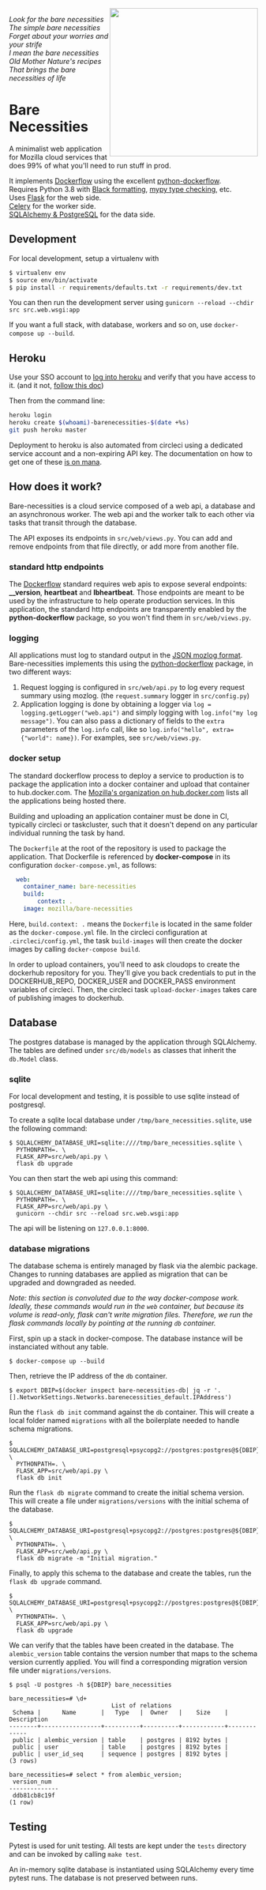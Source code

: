 <img align="right" width="300" src="https://freesvg.org/img/standing-bear.png">

*Look for the bare necessities  
The simple bare necessities  
Forget about your worries and your strife  
I mean the bare necessities  
Old Mother Nature's recipes  
That brings the bare necessities of life*

# Bare Necessities

A minimalist web application for Mozilla cloud services that does 99% of what you'll need to run stuff in prod.


It implements [Dockerflow](https://github.com/mozilla-services/Dockerflow/) using the excellent [python-dockerflow](https://python-dockerflow.readthedocs.io/).  
Requires Python 3.8 with [Black formatting](https://black.readthedocs.io/en/stable/), [mypy type checking](https://mypy.readthedocs.io/en/stable/), etc.  
Uses [Flask](https://flask.palletsprojects.com/en/1.1.x/) for the web side.  
[Celery](http://docs.celeryproject.org/en/latest/index.html) for the worker side.  
[SQLAlchemy & PostgreSQL](https://docs.sqlalchemy.org/en/13/dialects/postgresql.html) for the data side.  

## Development

For local development, setup a virtualenv with
```bash
$ virtualenv env
$ source env/bin/activate
$ pip install -r requirements/defaults.txt -r requirements/dev.txt
```

You can then run the development server using `gunicorn --reload --chdir src src.web.wsgi:app`

If you want a full stack, with database, workers and so on, use `docker-compose up --build`.

## Heroku

Use your SSO account to [log into heroku](https://sso.mozilla.com/heroku) and verify that you have access to it. (and it not, [follow this doc](https://mana.mozilla.org/wiki/display/TS/Using+SSO+with+your+Heroku+account))

Then from the command line:

``` bash
heroku login
heroku create $(whoami)-barenecessities-$(date +%s)
git push heroku master
```

Deployment to heroku is also automated from circleci using a dedicated service account and a non-expiring API key. The documentation on how to get one of these [is on mana](https://mana.mozilla.org/wiki/display/TS/Obtaining+non-expiring+API+keys).

## How does it work?

Bare-necessities is a cloud service composed of a web api, a database and an asynchronous worker. The web api and the worker talk to each other via tasks that transit through the database.

The API exposes its endpoints in `src/web/views.py`. You can add and remove endpoints from that file directly, or add more from another file.

### standard http endpoints

The [Dockerflow](https://github.com/mozilla-services/Dockerflow/) standard requires web apis to expose several endpoints: **__version**, **__heartbeat__** and **__lbheartbeat__**. Those endpoints are meant to be used by the infrastructure to help operate production services. In this application, the standard http endpoints are transparently enabled by the **python-dockerflow** package, so you won't find them in `src/web/views.py`.

### logging

All applications must log to standard output in the [JSON mozlog format](https://wiki.mozilla.org/Firefox/Services/Logging). Bare-necessities implements this using the [python-dockerflow](https://python-dockerflow.readthedocs.io/en/latest/logging.html) package, in two different ways:

1. Request logging is configured in `src/web/api.py` to log every request summary using mozlog. (the `request.summary` logger in `src/config.py`)
2. Application logging is done by obtaining a logger via `log = logging.getLogger("web.api")` and simply logging with `log.info("my log message")`. You can also pass a dictionary of fields to the `extra` parameters of the `log.info` call, like so `log.info("hello", extra={"world": name})`. For examples, see `src/web/views.py`.

### docker setup

The standard dockerflow process to deploy a service to production is to package the application into a docker container and upload that container to hub.docker.com. The [Mozilla's organization on hub.docker.com](https://hub.docker.com/u/mozilla) lists all the applications being hosted there.

Building and uploading an application container must be done in CI, typically circleci or taskcluster, such that it doesn't depend on any particular individual running the task by hand.

The `Dockerfile` at the root of the repository is used to package the application. That Dockerfile is referenced by **docker-compose** in its configuration `docker-compose.yml`, as follows:

```yaml
  web:
    container_name: bare-necessities
    build:
        context: .
    image: mozilla/bare-necessities
```

Here, `build.context: .` means the `Dockerfile` is located in the same folder as the `docker-compose.yml` file. In the circleci configuration at `.circleci/config.yml`, the task `build-images` will then create the docker images by calling `docker-compose build`.

In order to upload containers, you'll need to ask cloudops to create the dockerhub repository for you. They'll give you back credentials to put in the DOCKERHUB_REPO, DOCKER_USER and DOCKER_PASS environment variables of circleci. Then, the circleci task `upload-docker-images` takes care of publishing images to dockerhub.

## Database

The postgres database is managed by the application through SQLAlchemy. The tables are defined under `src/db/models` as classes that inherit the `db.Model` class.

### sqlite

For local development and testing, it is possible to use sqlite instead of postgresql.

To create a sqlite local database under `/tmp/bare_necessities.sqlite`, use the following command:

```
$ SQLALCHEMY_DATABASE_URI=sqlite:////tmp/bare_necessities.sqlite \
  PYTHONPATH=. \
  FLASK_APP=src/web/api.py \
  flask db upgrade
```

You can then start the web api using this command:

```
$ SQLALCHEMY_DATABASE_URI=sqlite:////tmp/bare_necessities.sqlite \
  PYTHONPATH=. \
  FLASK_APP=src/web/api.py \
  gunicorn --chdir src --reload src.web.wsgi:app
```

The api will be listening on `127.0.0.1:8000`.

### database migrations

The database schema is entirely managed by flask via the alembic package. Changes to running databases are applied as migration that can be upgraded and downgraded as needed.

*Note: this section is convoluted due to the way docker-compose work. Ideally, these commands would run in the `web` container, but because its volume is read-only, flask can't write migration files. Therefore, we run the flask commands locally by pointing at the running `db` container.*

First, spin up a stack in docker-compose. The database instance will be instanciated without any table.

```
$ docker-compose up --build
```

Then, retrieve the IP address of the `db` container.

```
$ export DBIP=$(docker inspect bare-necessities-db| jq -r '.[].NetworkSettings.Networks.barenecessities_default.IPAddress')
```

Run the `flask db init` command against the `db` container. This will create a local folder named `migrations` with all the boilerplate needed to handle schema migrations.

```
$ SQLALCHEMY_DATABASE_URI=postgresql+psycopg2://postgres:postgres@${DBIP}:5432/bare_necessities \
  PYTHONPATH=. \
  FLASK_APP=src/web/api.py \
  flask db init
```

Run the `flask db migrate` command to create the initial schema version. This will create a file under `migrations/versions` with the initial schema of the database.

```
$ SQLALCHEMY_DATABASE_URI=postgresql+psycopg2://postgres:postgres@${DBIP}:5432/bare_necessities \
  PYTHONPATH=. \
  FLASK_APP=src/web/api.py \
  flask db migrate -m "Initial migration."
```

Finally, to apply this schema to the database and create the tables, run the `flask db upgrade` command.

```
$ SQLALCHEMY_DATABASE_URI=postgresql+psycopg2://postgres:postgres@${DBIP}:5432/bare_necessities \
  PYTHONPATH=. \
  FLASK_APP=src/web/api.py \
  flask db upgrade
```

We can verify that the tables have been created in the database. The `alembic_version` table contains the version number that maps to the schema version currently applied. You will find a corresponding migration version file under `migrations/versions`.

```
$ psql -U postgres -h ${DBIP} bare_necessities

bare_necessities=# \d+
                             List of relations
 Schema |      Name       |   Type   |  Owner   |    Size    | Description 
--------+-----------------+----------+----------+------------+-------------
 public | alembic_version | table    | postgres | 8192 bytes | 
 public | user            | table    | postgres | 8192 bytes | 
 public | user_id_seq     | sequence | postgres | 8192 bytes | 
(3 rows)

bare_necessities=# select * from alembic_version;
 version_num  
--------------
 ddb81cb8c19f
(1 row)
```

## Testing

Pytest is used for unit testing. All tests are kept under the `tests` directory and can be invoked by calling `make test`.

An in-memory sqlite database is instantiated using SQLAlchemy every time pytest runs. The database is not preserved between runs.
